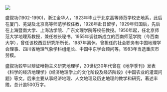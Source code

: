 ![](https://s2.loli.net/2022/09/01/2vG4SxoFYKwlpsz.png)

盛叙功(1902-1990)，浙江金华人，1923年毕业于北京高等师范学校史地系，此后在厦门、芜湖及北京高等师范学校任教，1928年赴日留学，1929年归国后，先后在上海暨南大学、上海法学院、广东文理学院等校任教授。1950年起，任北京师范大学地理系教授，兼任校长秘书。1955年调往新成立的西南师范学院（今西南大学），曾任该校西亚研究所所长。1987年离休。曾担任的社会职务有中国地理学会理事、四川省地理气象学科组组长、中国中东学会顾问等。1983年当选重庆市劳模。

盛叙功较早以辩证唯物主义研究地理学，20世纪30年代曾在《地学季刊》发表《科学的经济地理学》《经济地理学上的文化阶段及经济阶段》《中国农业的灌溉问题》等文。后来主要从事经济地理、人文地理及历史地理的教学和研究，著述丰赡，总计逾500万字。